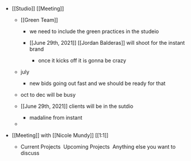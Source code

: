 - [[Studio]] [[Meeting]]
	 - [[Green Team]]
		 - we need to include the green practices in the studeio 

		 - [[June 29th, 2021]]  [[Jordan Balderas]] will shoot for the instant brand 
			 - once it kicks off it is gonna be crazy 

	 - july 
		 - new bids going out fast and we should be ready for that 

	 - oct to dec will be busy 

	 - [[June 29th, 2021]] clients will be in the sutdio 
		 - madaline from instant 

	 - 

- [[Meeting]] with [[Nicole Mundy]] [[1:1]]
	 - Current Projects  Upcoming Projects  Anything else you want to discuss
